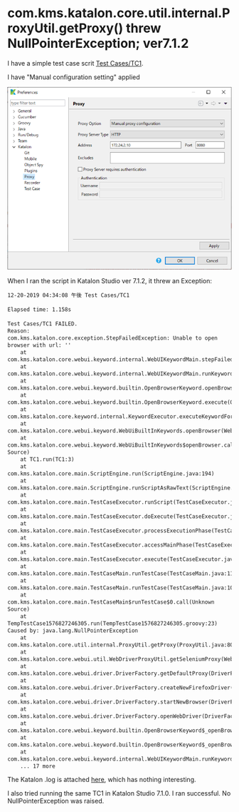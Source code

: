 com.kms.katalon.core.util.internal.ProxyUtil.getProxy() threw NullPointerException; ver7.1.2
====

I have a simple test case scrit [Test Cases/TC1](Scripts/TC1/Script1576827099254.groovy).

I have "Manual configuration setting" applied

![proxy](docs/images/proxy.png)

When I ran the script in Katalon Studio ver 7.1.2, it threw an Exception:

```
12-20-2019 04:34:08 午後 Test Cases/TC1

Elapsed time: 1.158s

Test Cases/TC1 FAILED.
Reason:
com.kms.katalon.core.exception.StepFailedException: Unable to open browser with url: ''
	at com.kms.katalon.core.webui.keyword.internal.WebUIKeywordMain.stepFailed(WebUIKeywordMain.groovy:64)
	at com.kms.katalon.core.webui.keyword.internal.WebUIKeywordMain.runKeyword(WebUIKeywordMain.groovy:26)
	at com.kms.katalon.core.webui.keyword.builtin.OpenBrowserKeyword.openBrowser(OpenBrowserKeyword.groovy:81)
	at com.kms.katalon.core.webui.keyword.builtin.OpenBrowserKeyword.execute(OpenBrowserKeyword.groovy:67)
	at com.kms.katalon.core.keyword.internal.KeywordExecutor.executeKeywordForPlatform(KeywordExecutor.groovy:72)
	at com.kms.katalon.core.webui.keyword.WebUiBuiltInKeywords.openBrowser(WebUiBuiltInKeywords.groovy:60)
	at com.kms.katalon.core.webui.keyword.WebUiBuiltInKeywords$openBrowser.call(Unknown Source)
	at TC1.run(TC1:3)
	at com.kms.katalon.core.main.ScriptEngine.run(ScriptEngine.java:194)
	at com.kms.katalon.core.main.ScriptEngine.runScriptAsRawText(ScriptEngine.java:119)
	at com.kms.katalon.core.main.TestCaseExecutor.runScript(TestCaseExecutor.java:337)
	at com.kms.katalon.core.main.TestCaseExecutor.doExecute(TestCaseExecutor.java:328)
	at com.kms.katalon.core.main.TestCaseExecutor.processExecutionPhase(TestCaseExecutor.java:307)
	at com.kms.katalon.core.main.TestCaseExecutor.accessMainPhase(TestCaseExecutor.java:299)
	at com.kms.katalon.core.main.TestCaseExecutor.execute(TestCaseExecutor.java:233)
	at com.kms.katalon.core.main.TestCaseMain.runTestCase(TestCaseMain.java:114)
	at com.kms.katalon.core.main.TestCaseMain.runTestCase(TestCaseMain.java:105)
	at com.kms.katalon.core.main.TestCaseMain$runTestCase$0.call(Unknown Source)
	at TempTestCase1576827246305.run(TempTestCase1576827246305.groovy:23)
Caused by: java.lang.NullPointerException
	at com.kms.katalon.core.util.internal.ProxyUtil.getProxy(ProxyUtil.java:80)
	at com.kms.katalon.core.webui.util.WebDriverProxyUtil.getSeleniumProxy(WebDriverProxyUtil.java:90)
	at com.kms.katalon.core.webui.driver.DriverFactory.getDefaultProxy(DriverFactory.java:403)
	at com.kms.katalon.core.webui.driver.DriverFactory.createNewFirefoxDriver(DriverFactory.java:580)
	at com.kms.katalon.core.webui.driver.DriverFactory.startNewBrowser(DriverFactory.java:308)
	at com.kms.katalon.core.webui.driver.DriverFactory.openWebDriver(DriverFactory.java:208)
	at com.kms.katalon.core.webui.keyword.builtin.OpenBrowserKeyword$_openBrowser_closure1.doCall(OpenBrowserKeyword.groovy:74)
	at com.kms.katalon.core.webui.keyword.builtin.OpenBrowserKeyword$_openBrowser_closure1.call(OpenBrowserKeyword.groovy)
	at com.kms.katalon.core.webui.keyword.internal.WebUIKeywordMain.runKeyword(WebUIKeywordMain.groovy:20)
	... 17 more
```

The Katalon .log is attached [here](docs/.log), which has nothing interesting.


I also tried running the same TC1 in Katalon Studio 7.1.0. I ran successful. No NullPointerException was raised.

